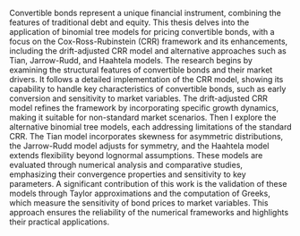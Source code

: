 Convertible bonds represent a unique financial instrument, combining the features
of traditional debt and equity. This thesis delves into the application of binomial tree
models for pricing convertible bonds, with a focus on the Cox-Ross-Rubinstein (CRR)
framework and its enhancements, including the drift-adjusted CRR model and alternative
approaches such as Tian, Jarrow-Rudd, and Haahtela models.
The research begins by examining the structural features of convertible bonds and
their market drivers. It follows a detailed implementation of the CRR model, showing its
capability to handle key characteristics of convertible bonds, such as early conversion
and sensitivity to market variables. The drift-adjusted CRR model refines the framework
by incorporating specific growth dynamics, making it suitable for non-standard market
scenarios.
Then I explore the alternative binomial tree models, each addressing limitations 
of the standard CRR. The Tian model incorporates skewness for asymmetric distributions,
the Jarrow-Rudd model adjusts for symmetry, and the Haahtela model
extends flexibility beyond lognormal assumptions. These models are evaluated through
numerical analysis and comparative studies, emphasizing their convergence properties
and sensitivity to key parameters.
A significant contribution of this work is the validation of these models through
Taylor approximations and the computation of Greeks, which measure the sensitivity of
bond prices to market variables. This approach ensures the reliability of the numerical
frameworks and highlights their practical applications.
